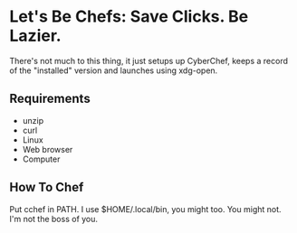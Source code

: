 # Let's Be Chefs: Save Clicks. Be Lazier.
There's not much to this thing, it just setups up CyberChef, keeps a record of the "installed" version and launches using xdg-open.

## Requirements
* unzip
* curl
* Linux
* Web browser
* Computer

## How To Chef
Put cchef in PATH. I use $HOME/.local/bin, you might too. You might not. I'm not the boss of you.
